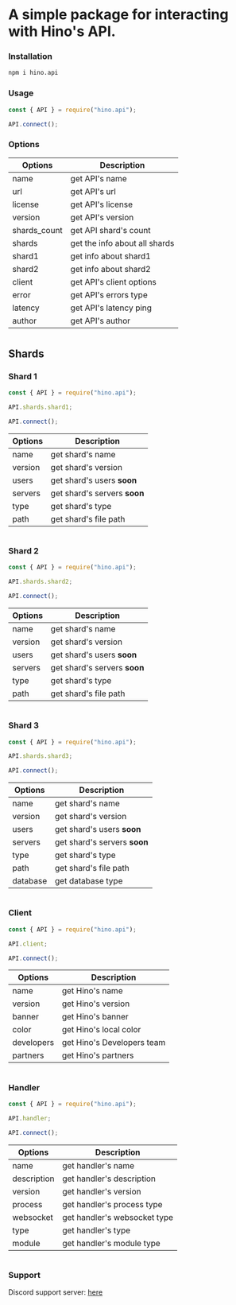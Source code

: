 # A simple package for interacting with Hino's API.


### Installation
```sh
npm i hino.api
```

### Usage
```js
const { API } = require("hino.api");

API.connect();
```

### Options

| Options | Description |
| - | - |
|name| get API's name|
url| get API's url|
|license| get API's license|
version| get API's version|
|shards_count| get API shard's count|
shards| get the info about all shards|
|shard1| get info about shard1|
shard2| get info about shard2|
|client| get API's client options|
error| get API's errors type|
| latency | get API's latency ping|
| author | get API's author|

#


## Shards


### Shard 1

```js
const { API } = require("hino.api");

API.shards.shard1;

API.connect();
```

| Options| Description|
| - | - |
| name |  get shard's name |
| version | get shard's version |
| users | get shard's users **soon**|
| servers | get shard's servers **soon**|
| type | get shard's type|
| path | get shard's file path |

#

### Shard 2

```js
const { API } = require("hino.api");

API.shards.shard2;

API.connect();
```

| Options| Description|
| - | - |
| name |  get shard's name |
| version | get shard's version |
| users | get shard's users **soon**|
| servers | get shard's servers **soon**|
| type | get shard's type|
| path | get shard's file path |

#

### Shard 3

```js
const { API } = require("hino.api");

API.shards.shard3;

API.connect();
```

| Options| Description|
| - | - |
| name |  get shard's name |
| version | get shard's version |
| users | get shard's users **soon**|
| servers | get shard's servers **soon**|
| type | get shard's type|
| path | get shard's file path |
| database | get database type |

#

### Client

```js
const { API } = require("hino.api");

API.client;

API.connect();
```
| Options| Description|
| - | - |
| name | get Hino's name |
| version | get Hino's version |
| banner | get Hino's banner |
| color | get Hino's local color |
| developers | get Hino's Developers team |
| partners | get Hino's partners|

#

### Handler

```js
const { API } = require("hino.api");

API.handler;

API.connect();
```
| Options| Description|
| - | - |
| name | get handler's name |
| description | get handler's description|
| version | get handler's version|
| process | get handler's process type|
| websocket | get handler's websocket type|
| type | get handler's type|
| module | get handler's module type | 

#

### Support
Discord support server: [here](https://discord.gg/yWkcRmZt6B)